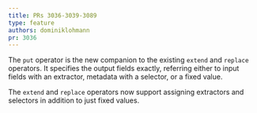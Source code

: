 ```yaml
---
title: PRs 3036-3039-3089
type: feature
authors: dominiklohmann
pr: 3036
---
```


The `put` operator is the new companion to the existing `extend` and `replace`
operators. It specifies the output fields exactly, referring either to input
fields with an extractor, metadata with a selector, or a fixed value.

The `extend` and `replace` operators now support assigning extractors and
selectors in addition to just fixed values.
